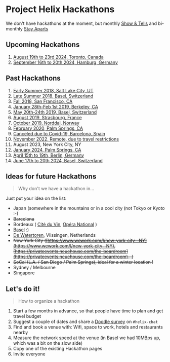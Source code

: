 # Project Helix Hackathons

We don't have hackathons at the moment, but monthly [Show & Tells](../showandtell/README.md) and bi-monthly [Stay Aparts](../togetherapart/README.md)

## Upcoming Hackathons

1. [August 19th to 23rd 2024, Toronto, Canada](14-yyz.md)
2. [September 16th to 20th 2024, Hamburg, Germany](rum-2-ham.md)

## Past Hackathons

1. [Early Summer 2018, Salt Lake City, UT](1-slc.md)
2. [Late Summer 2018, Basel, Switzerland](2-bsl.md)
3. [Fall 2018, San Francisco, CA](3-sfo.md)
4. [January 28th-Feb 1st 2019, Berkeley, CA](4-sfo.md)
5. [May 20th-24th 2019, Basel, Switzerland](5-bsl.md)
6. [August 2019, Strasbourg, France](6-sxb.md)
7. [October 2019, Norddal, Norway](7-aes.md)
8. [February 2020, Palm Springs, CA](8-psp.md)
9. [Canceled due to Covid-19, Barcelona, Spain](9-bcn.md)
10. [November 2022, Remote, due to travel restrictions](10-bcn.md)
11. August 2023, New York City, NY
12. [January 2024, Palm Springs, CA](12-psp.md)
13. [April 15th to 19th, Berlin, Germany](13-ber.md)
14. [June 17th to 20th 2024, Basel, Switzerland](rum-1-bsl.md)

## Ideas for future Hackathons

> Why don't we have a hackathon in…

Just put your idea on the list:

- Japan (somewhere in the mountains or in a cool city (not Tokyo or Kyoto :-)
- ~~Barcelona~~
- Bordeaux ( [Cité du Vin](https://www.bedouk.fr/la-cite-du-vin,L89668), [Opéra National](https://www.bedouk.fr/opera-national-de-bordeaux,L90884) )
- [Basel](https://www.basel.com/en) :)
- [De Watertoren](https://www.watertorenvlissingen.com/), Vlissingen, Netherlands
- ~~New York City ([https://www.wework.com/l/new-york-city--NY](https://www.wework.com/l/new-york-city--NY), [https://privateevents.neuehouse.com/the-boardroom](https://privateevents.neuehouse.com/the-boardroom)...)~~
- ~~SoCal (L.A. / San Diego / Palm Springs), ideal for a winter location !~~
- Sydney / Melbourne
- Singapore

## Let's do it!

> How to organize a hackathon

1. Start a few months in advance, so that people have time to plan and get travel budget
2. Suggest a couple of dates and share a [Doodle survey](https://doodle.com/poll/g9y6sb72nz9yb7rw) on `#helix-chat`
3. Find and book a venue with: Wifi, space to work, hotels and restaurants nearby
4. Measure the network speed at the venue (in Basel we had 10MBps up, which was a bit on the slow side)
5. Copy one of the existing Hackathon pages
6. Invite everyone
